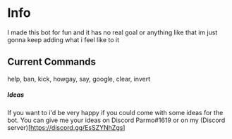 # Info
I made this bot for fun and it has no real goal or anything like that im just gonna keep adding what i feel like to it

## Current Commands
help, ban, kick, howgay, say, google, clear, invert

##### Ideas
If you want to i'd be very happy if you could come with some ideas for the bot. You can give me your ideas on Discord Parmo#1619 or on my (Discord server)[https://discord.gg/EsSZYNhZgs]
